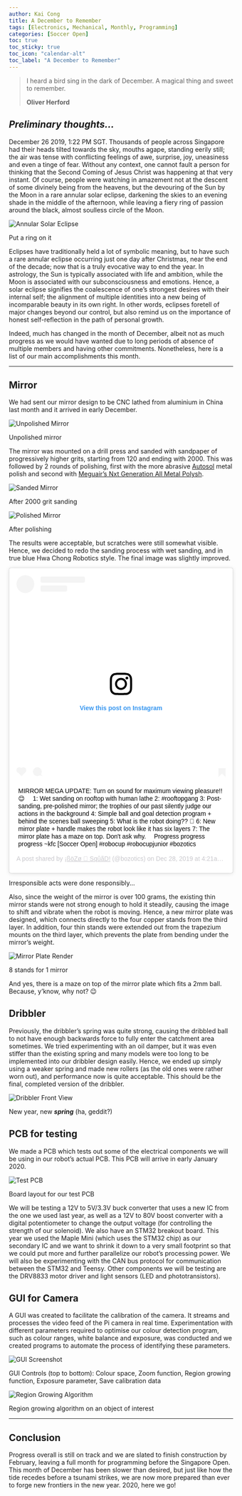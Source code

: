 ```yaml
---
author: Kai Cong
title: A December to Remember
tags: [Electronics, Mechanical, Monthly, Programming]
categories: [Soccer Open]
toc: true
toc_sticky: true
toc_icon: "calendar-alt"
toc_label: "A December to Remember"
---
```

>I heard a bird sing in the dark of December.
>A magical thing and sweet to remember.
>
>**Oliver Herford**

## *Preliminary thoughts...*

December 26 2019, 1:22 PM SGT. Thousands of people across Singapore had their heads tilted towards the sky, mouths agape, standing eerily still; the air was tense with conflicting feelings of awe, surprise, joy, uneasiness and even a tinge of fear. Without any context, one cannot fault a person for thinking that the Second Coming of Jesus Christ was happening at that very instant. Of course, people were watching in amazement not at the descent of some divinely being from the heavens, but the devouring of the Sun by the Moon in a rare annular solar eclipse, darkening the skies to an evening shade in the middle of the afternoon, while leaving a fiery ring of passion around the black, almost soulless circle of the Moon.

![Annular Solar Eclipse](/assets/images/eclipse-1190239_1920-1024x680.jpg "Annular solar eclipse")
<p class="caption">Put a ring on it</p>

Eclipses have traditionally held a lot of symbolic meaning, but to have such a rare annular eclipse occurring just one day after Christmas, near the end of the decade; now that is a truly evocative way to end the year. In astrology, the Sun is typically associated with life and ambition, while the Moon is associated with our subconsciousness and emotions. Hence, a solar eclipse signifies the coalescence of one’s strongest desires with their internal self; the alignment of multiple identities into a new being of incomparable beauty in its own right. In other words, eclipses foretell of major changes beyond our control, but also remind us on the importance of honest self-reflection in the path of personal growth.

Indeed, much has changed in the month of December, albeit not as much progress as we would have wanted due to long periods of absence of multiple members and having other commitments. Nonetheless, here is a list of our main accomplishments this month.

---

## Mirror

We had sent our mirror design to be CNC lathed from aluminium in China last month and it arrived in early December.

![Unpolished Mirror](/assets/images/20191231_205320-1024x498.jpg "Unpolished mirror")
<p class="caption">Unpolished mirror</p>

The mirror was mounted on a drill press and sanded with sandpaper of progressively higher grits, starting from 120 and ending with 2000. This was followed by 2 rounds of polishing, first with the more abrasive [Autosol](https://www.autosol.com/product_p/1000.htm) metal polish and second with [Meguair’s Nxt Generation All Metal Polysh](https://www.autobacs.com.sg/shop/car-care/nxt-generation-metal-polysh/).

![Sanded Mirror](/assets/images/20191226_182431-e1577863637569-1024x498.jpg "Sanded mirror")
<p class="caption">After 2000 grit sanding</p>

![Polished Mirror](/assets/images/20191226_192236-1024x576.jpg "Polished mirror")
<p class="caption">After polishing</p>

The results were acceptable, but scratches were still somewhat visible. Hence, we decided to redo the sanding process with wet sanding, and in true blue Hwa Chong Robotics style. The final image was slightly improved.

<blockquote class="instagram-media" data-instgrm-captioned data-instgrm-permalink="https://www.instagram.com/p/B6nazmanU2y/?utm_source=ig_embed&amp;utm_campaign=loading" data-instgrm-version="12" style=" background:#FFF; border:0; border-radius:3px; box-shadow:0 0 1px 0 rgba(0,0,0,0.5),0 1px 10px 0 rgba(0,0,0,0.15); margin: 1px; max-width:540px; min-width:326px; padding:0; width:99.375%; width:-webkit-calc(100% - 2px); width:calc(100% - 2px);"><div style="padding:16px;"> <a href="https://www.instagram.com/p/B6nazmanU2y/?utm_source=ig_embed&amp;utm_campaign=loading" style=" background:#FFFFFF; line-height:0; padding:0 0; text-align:center; text-decoration:none; width:100%;" target="_blank"> <div style=" display: flex; flex-direction: row; align-items: center;"> <div style="background-color: #F4F4F4; border-radius: 50%; flex-grow: 0; height: 40px; margin-right: 14px; width: 40px;"></div> <div style="display: flex; flex-direction: column; flex-grow: 1; justify-content: center;"> <div style=" background-color: #F4F4F4; border-radius: 4px; flex-grow: 0; height: 14px; margin-bottom: 6px; width: 100px;"></div> <div style=" background-color: #F4F4F4; border-radius: 4px; flex-grow: 0; height: 14px; width: 60px;"></div></div></div><div style="padding: 19% 0;"></div> <div style="display:block; height:50px; margin:0 auto 12px; width:50px;"><svg width="50px" height="50px" viewBox="0 0 60 60" version="1.1" xmlns="https://www.w3.org/2000/svg" xmlns:xlink="https://www.w3.org/1999/xlink"><g stroke="none" stroke-width="1" fill="none" fill-rule="evenodd"><g transform="translate(-511.000000, -20.000000)" fill="#000000"><g><path d="M556.869,30.41 C554.814,30.41 553.148,32.076 553.148,34.131 C553.148,36.186 554.814,37.852 556.869,37.852 C558.924,37.852 560.59,36.186 560.59,34.131 C560.59,32.076 558.924,30.41 556.869,30.41 M541,60.657 C535.114,60.657 530.342,55.887 530.342,50 C530.342,44.114 535.114,39.342 541,39.342 C546.887,39.342 551.658,44.114 551.658,50 C551.658,55.887 546.887,60.657 541,60.657 M541,33.886 C532.1,33.886 524.886,41.1 524.886,50 C524.886,58.899 532.1,66.113 541,66.113 C549.9,66.113 557.115,58.899 557.115,50 C557.115,41.1 549.9,33.886 541,33.886 M565.378,62.101 C565.244,65.022 564.756,66.606 564.346,67.663 C563.803,69.06 563.154,70.057 562.106,71.106 C561.058,72.155 560.06,72.803 558.662,73.347 C557.607,73.757 556.021,74.244 553.102,74.378 C549.944,74.521 548.997,74.552 541,74.552 C533.003,74.552 532.056,74.521 528.898,74.378 C525.979,74.244 524.393,73.757 523.338,73.347 C521.94,72.803 520.942,72.155 519.894,71.106 C518.846,70.057 518.197,69.06 517.654,67.663 C517.244,66.606 516.755,65.022 516.623,62.101 C516.479,58.943 516.448,57.996 516.448,50 C516.448,42.003 516.479,41.056 516.623,37.899 C516.755,34.978 517.244,33.391 517.654,32.338 C518.197,30.938 518.846,29.942 519.894,28.894 C520.942,27.846 521.94,27.196 523.338,26.654 C524.393,26.244 525.979,25.756 528.898,25.623 C532.057,25.479 533.004,25.448 541,25.448 C548.997,25.448 549.943,25.479 553.102,25.623 C556.021,25.756 557.607,26.244 558.662,26.654 C560.06,27.196 561.058,27.846 562.106,28.894 C563.154,29.942 563.803,30.938 564.346,32.338 C564.756,33.391 565.244,34.978 565.378,37.899 C565.522,41.056 565.552,42.003 565.552,50 C565.552,57.996 565.522,58.943 565.378,62.101 M570.82,37.631 C570.674,34.438 570.167,32.258 569.425,30.349 C568.659,28.377 567.633,26.702 565.965,25.035 C564.297,23.368 562.623,22.342 560.652,21.575 C558.743,20.834 556.562,20.326 553.369,20.18 C550.169,20.033 549.148,20 541,20 C532.853,20 531.831,20.033 528.631,20.18 C525.438,20.326 523.257,20.834 521.349,21.575 C519.376,22.342 517.703,23.368 516.035,25.035 C514.368,26.702 513.342,28.377 512.574,30.349 C511.834,32.258 511.326,34.438 511.181,37.631 C511.035,40.831 511,41.851 511,50 C511,58.147 511.035,59.17 511.181,62.369 C511.326,65.562 511.834,67.743 512.574,69.651 C513.342,71.625 514.368,73.296 516.035,74.965 C517.703,76.634 519.376,77.658 521.349,78.425 C523.257,79.167 525.438,79.673 528.631,79.82 C531.831,79.965 532.853,80.001 541,80.001 C549.148,80.001 550.169,79.965 553.369,79.82 C556.562,79.673 558.743,79.167 560.652,78.425 C562.623,77.658 564.297,76.634 565.965,74.965 C567.633,73.296 568.659,71.625 569.425,69.651 C570.167,67.743 570.674,65.562 570.82,62.369 C570.966,59.17 571,58.147 571,50 C571,41.851 570.966,40.831 570.82,37.631"></path></g></g></g></svg></div><div style="padding-top: 8px;"> <div style=" color:#3897f0; font-family:Arial,sans-serif; font-size:14px; font-style:normal; font-weight:550; line-height:18px;"> View this post on Instagram</div></div><div style="padding: 12.5% 0;"></div> <div style="display: flex; flex-direction: row; margin-bottom: 14px; align-items: center;"><div> <div style="background-color: #F4F4F4; border-radius: 50%; height: 12.5px; width: 12.5px; transform: translateX(0px) translateY(7px);"></div> <div style="background-color: #F4F4F4; height: 12.5px; transform: rotate(-45deg) translateX(3px) translateY(1px); width: 12.5px; flex-grow: 0; margin-right: 14px; margin-left: 2px;"></div> <div style="background-color: #F4F4F4; border-radius: 50%; height: 12.5px; width: 12.5px; transform: translateX(9px) translateY(-18px);"></div></div><div style="margin-left: 8px;"> <div style=" background-color: #F4F4F4; border-radius: 50%; flex-grow: 0; height: 20px; width: 20px;"></div> <div style=" width: 0; height: 0; border-top: 2px solid transparent; border-left: 6px solid #f4f4f4; border-bottom: 2px solid transparent; transform: translateX(16px) translateY(-4px) rotate(30deg)"></div></div><div style="margin-left: auto;"> <div style=" width: 0px; border-top: 8px solid #F4F4F4; border-right: 8px solid transparent; transform: translateY(16px);"></div> <div style=" background-color: #F4F4F4; flex-grow: 0; height: 12px; width: 16px; transform: translateY(-4px);"></div> <div style=" width: 0; height: 0; border-top: 8px solid #F4F4F4; border-left: 8px solid transparent; transform: translateY(-4px) translateX(8px);"></div></div></div></a> <p style=" margin:8px 0 0 0; padding:0 4px;"> <a href="https://www.instagram.com/p/B6nazmanU2y/?utm_source=ig_embed&amp;utm_campaign=loading" style=" color:#000; font-family:Arial,sans-serif; font-size:14px; font-style:normal; font-weight:normal; line-height:17px; text-decoration:none; word-wrap:break-word;" target="_blank">MIRROR MEGA UPDATE: Turn on sound for maximum viewing pleasure!! 😌 ⠀ 1: Wet sanding on rooftop with human lathe 2: #rooftopgang 3: Post-sanding, pre-polished mirror; the trophies of our past silently judge our actions in the background 4: Simple ball and goal detection program + behind the scenes ball sweeping 5: What is the robot doing?? 🤔 6: New mirror plate + handle makes the robot look like it has six layers 7: The mirror plate has a maze on top. Don&#39;t ask why. ⠀ Progress progress progress ~kfc [Soccer Open] #robocup #robocupjunior #bozotics</a></p> <p style=" color:#c9c8cd; font-family:Arial,sans-serif; font-size:14px; line-height:17px; margin-bottom:0; margin-top:8px; overflow:hidden; padding:8px 0 7px; text-align:center; text-overflow:ellipsis; white-space:nowrap;">A post shared by <a href="https://www.instagram.com/bozotics/?utm_source=ig_embed&amp;utm_campaign=loading" style=" color:#c9c8cd; font-family:Arial,sans-serif; font-size:14px; font-style:normal; font-weight:normal; line-height:17px;" target="_blank"> ¡ßöZø 🗽 SqûãD!</a> (@bozotics) on <time style=" font-family:Arial,sans-serif; font-size:14px; line-height:17px;" datetime="2019-12-28T12:21:43+00:00">Dec 28, 2019 at 4:21am PST</time></p></div></blockquote> <script async src="//www.instagram.com/embed.js"></script>
<p class="caption">Irresponsible acts were done responsibly...</p>

Also, since the weight of the mirror is over 100 grams, the existing thin mirror stands were not strong enough to hold it steadily, causing the image to shift and vibrate when the robot is moving. Hence, a new mirror plate was designed, which connects directly to the four copper stands from the third layer. In addition, four thin stands were extended out from the trapezium mounts on the third layer, which prevents the plate from bending under the mirror’s weight.

![Mirror Plate Render](/assets/images/TEMP1-1024x768.jpg "Mirror plate render")
<p class="caption">8 stands for 1 mirror</p>

And yes, there is a maze on top of the mirror plate which fits a 2mm ball. Because, y’know, why not? 😉

## Dribbler

Previously, the dribbler’s spring was quite strong, causing the dribbled ball to not have enough backwards force to fully enter the catchment area sometimes. We tried experimenting with an oil damper, but it was even stiffer than the existing spring and many models were too long to be implemented into our dribbler design easily.  Hence, we ended up simply using a weaker spring and made new rollers (as the old ones were rather worn out), and performance now is quite acceptable. This should be the final, completed version of the dribbler.

![Dribbler Front View](/assets/images/20200102_140022-1024x498.jpg "Dribbler front view")
<p class="caption">New year, new <strong><em>spring</em></strong> (ha, geddit?)</p>

## PCB for testing

We made a PCB which tests out some of the electrical components we will be using in our robot’s actual PCB. This PCB will arrive in early January 2020.

![Test PCB](/assets/images/pcb.jpg "Test PCB")
<p class="caption">Board layout for our test PCB</p>

We will be testing a 12V to 5V/3.3V buck converter that uses a new IC from the one we used last year, as well as a 12V to 80V boost converter with a digital potentiometer to change the output voltage (for controlling the strength of our solenoid). We also have an STM32 breakout board. This year we used the Maple Mini (which uses the STM32 chip) as our secondary IC and we want to shrink it down to a very small footprint so that we could put more and further parallelize our robot’s processing power. We will also be experimenting with the CAN bus protocol for communication between the STM32 and Teensy. Other components we will be testing are the DRV8833 motor driver and light sensors (LED and phototransistors).

## GUI for Camera

A GUI was created to facilitate the calibration of the camera. It streams and processes the video feed of the Pi camera in real time. Experimentation with different parameters required to optimise our colour detection program, such as colour ranges, white balance and exposure, was conducted and we created programs to automate the process of identifying these parameters.

![GUI Screenshot](/assets/images/WhatsApp-Image-2020-01-01-at-12.22.40.jpeg "GUI controls")
<p class="caption">GUI Controls (top to bottom): Colour space, Zoom function, Region growing function, Exposure parameter, Save calibration data</p>

![Region Growing Algorithm](/assets/images/WhatsApp-Image-2020-01-01-at-12.22.54.jpeg "Region growing")
<p class="caption">Region growing algorithm on an object of interest</p>

---

## Conclusion

Progress overall is still on track and we are slated to finish construction by February, leaving a full month for programming before the Singapore Open. This month of December has been slower than desired, but just like how the tide recedes before a tsunami strikes, we are now more prepared than ever to forge new frontiers in the new year. 2020, here we go!

<style>
    ul.visible-links li.masthead__menu-item a[href="/blog/"]:before {
        transform: scaleX(1);
    }
    ul.hidden-links li.masthead__menu-item a[href="/blog/"] {
        color: #fff;
        background: #0092ca;
    }
</style>